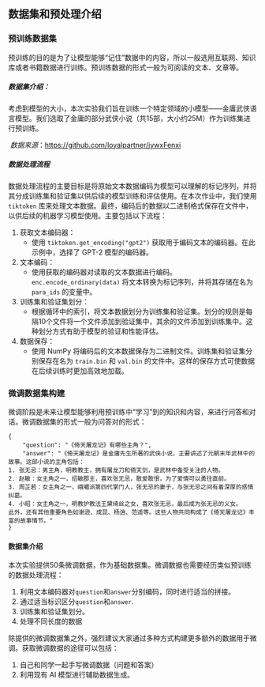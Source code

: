## 数据集和预处理介绍

### 预训练数据集

预训练的目的是为了让模型能够“记住”数据中的内容，所以一般选用互联网、知识库或者书籍数据进行训练。预训练数据的形式一般为可阅读的文本、文章等。

##### 数据集介绍：

​	考虑到模型的大小，本次实验我们旨在训练一个特定领域的小模型——金庸武侠语言模型。我们选取了金庸的部分武侠小说（共15部，大小约25M）作为训练集进行预训练。

​	*数据来源*：https://github.com/loyalpartner/jywxFenxi

##### 数据处理流程

数据处理流程的主要目标是将原始文本数据编码为模型可以理解的标记序列，并将其分成训练集和验证集以供后续的模型训练和评估使用。在本次作业中，我们使用 `tiktoken` 库来处理文本数据。最终，编码后的数据以二进制格式保存在文件中，以供后续的机器学习模型使用。主要包括以下流程：

1. 获取文本编码器：
   - 使用 `tiktoken.get_encoding("gpt2")` 获取用于编码文本的编码器。在此示例中，选择了 GPT-2 模型的编码器。
2. 文本编码：
   - 使用获取的编码器对读取的文本数据进行编码。`enc.encode_ordinary(data)` 将文本转换为标记序列，并将其存储在名为 `para_ids` 的变量中。
3. 训练集和验证集划分：
   - 根据循环中的索引，将文本数据划分为训练集和验证集。划分的规则是每隔10个文件将一个文件添加到验证集中，其余的文件添加到训练集中。这种划分方式有助于模型的验证和性能评估。
4. 数据保存：
   - 使用 NumPy 将编码后的文本数据保存为二进制文件。训练集和验证集分别保存在名为 `train.bin` 和 `val.bin` 的文件中。这样的保存方式可使数据在后续训练时更加高效地加载。

### 微调数据集构建

微调阶段是未来让模型能够利用预训练中“学习”到的知识和内容，来进行问答和对话。微调数据集的形式一般为问答对的形式：

```
{
	"question": "《倚天屠龙记》有哪些主角？",
	"answer": "《倚天屠龙记》是金庸先生所著的武侠小说，主要讲述了元朝末年武林中的故事。这部小说的主角包括：
1. 张无忌：男主角，明教教主，拥有屠龙刀和倚天剑，是武林中备受关注的人物。  
2. 赵敏：女主角之一，绍敏郡主，喜欢张无忌，敢爱敢恨，为了爱情可以勇往直前。  
3. 周芷若：女主角之一，峨嵋派第四代掌门人，张无忌的妻子，与张无忌之间有着深厚的感情纠葛。  
4. 小昭：女主角之一，明教护教法王黛绮丝之女，喜欢张无忌，最后成为张无忌的义女。  
此外，还有其他重要角色如谢逊、成昆、杨逍、范遥等。这些人物共同构成了《倚天屠龙记》丰富的故事情节。"
}
```

#### 数据集介绍

本次实验提供50条微调数据，作为基础数据集。微调数据也需要经历类似预训练的数据处理流程：

1. 利用文本编码器对`question`和`answer`分别编码，同时进行适当的拼接。
2. 通过适当标识区分`question`和`answer`.
3. 训练集和验证集划分。
4. 处理不同长度的数据

除提供的微调数据集之外，强烈建议大家通过多种方式构建更多额外的数据用于微调。获取微调数据的途径可以包括：

1. 自己和同学一起手写微调数据（问题和答案）
2. 利用现有 AI 模型进行辅助数据生成。
